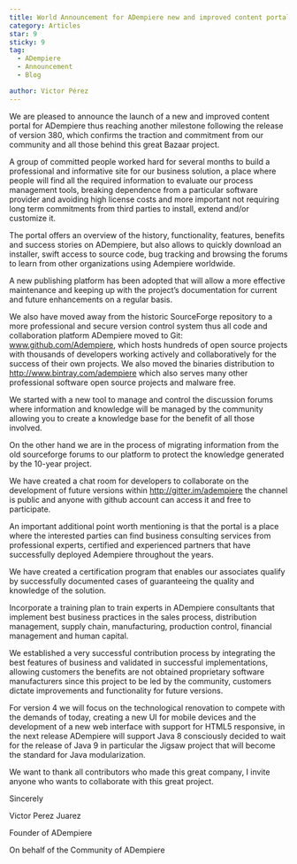 ```yaml
---
title: World Announcement for ADempiere new and improved content portal
category: Articles
star: 9
sticky: 9
tag:
  - ADempiere
  - Announcement
  - Blog

author: Victor Pérez
---
```


We are pleased to announce the launch of a new and improved content portal for ADempiere thus reaching another milestone following the release of version 380, which confirms the traction and commitment from our community and all those behind this great Bazaar project.

A group of committed people worked hard for several months to build a professional and informative site for our business solution, a place where people will find all the required information to evaluate our process management tools, breaking dependence from a particular software provider and avoiding high license costs and more important not requiring long term commitments from third parties to install, extend and/or customize it.

The portal offers an overview of the history, functionality, features, benefits and success stories on ADempiere, but also allows to quickly download an installer, swift access to source code, bug tracking and browsing the forums to learn from other organizations using Adempiere worldwide.

A new publishing platform has been adopted that will allow a more effective maintenance and keeping up with the project’s documentation for current and future enhancements on a regular basis.

We also have moved away from the historic SourceForge repository to a more professional and secure version control system thus all code and collaboration platform ADempiere moved to Git: www.github.com/Adempiere, which hosts hundreds of open source projects with thousands of developers working actively and collaboratively for the success of their own projects. We also moved the binaries distribution to http://www.bintray.com/adempiere which also serves many other professional software open source projects and malware free.

We started with a new tool to manage and control the discussion forums where information and knowledge will be managed by the community allowing you to create a knowledge base for the benefit of all those involved.

On the other hand we are in the process of migrating information from the old sourceforge forums to our platform to protect the knowledge generated by the 10-year project.

We have created a chat room for developers to collaborate on the development of future versions within http://gitter.im/adempiere the channel is public and anyone with github account can access it and free to participate.

An important additional point worth mentioning is that the portal is a place where the interested parties can find business consulting services from professional experts, certified and experienced partners that have successfully deployed Adempiere throughout the years.

We have created a certification program that enables our associates qualify by successfully documented cases of guaranteeing the quality and knowledge of the solution.

Incorporate a training plan to train experts in ADempiere consultants that implement best business practices in the sales process, distribution management, supply chain, manufacturing, production control, financial management and human capital.

We established a very successful contribution process by integrating the best features of business and validated in successful implementations, allowing customers the benefits are not obtained proprietary software manufacturers since this project to be led by the community, customers dictate improvements and functionality for future versions.

For version 4 we will focus on the technological renovation to compete with the demands of today, creating a new UI for mobile devices and the development of a new web interface with support for HTML5 responsive, in the next release ADempiere will support Java 8 consciously decided to wait for the release of Java 9 in particular the Jigsaw project that will become the standard for Java modularization.

We want to thank all contributors who made this great company, I invite anyone who wants to collaborate with this great project.

Sincerely

Victor Perez Juarez

Founder of ADempiere

On behalf of the Community of ADempiere
